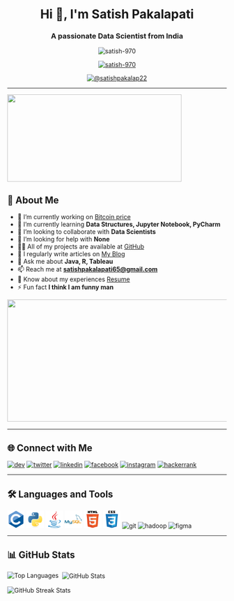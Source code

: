 <h1 align="center">Hi 👋, I'm Satish Pakalapati</h1>
<h3 align="center">A passionate Data Scientist from India</h3>

<p align="center">
  <img src="https://komarev.com/ghpvc/?username=satish-970&label=Profile%20views&color=0e75b6&style=flat" alt="satish-970" />
</p>

<p align="center">
  <a href="https://github.com/ryo-ma/github-profile-trophy">
    <img src="https://github-profile-trophy.vercel.app/?username=satish-970" alt="satish-970" />
  </a>
</p>

<p align="center">
  <a href="https://twitter.com/@satishpakalap22" target="blank">
    <img src="https://img.shields.io/twitter/follow/@satishpakalap22?logo=twitter&style=for-the-badge" alt="@satishpakalap22" />
  </a>
</p>

---
<div style="display: flex; justify-content: space-between; align-items: center;">
  <img src="https://user-images.githubusercontent.com/74038190/212748830-4c709398-a386-4761-84d7-9e10b98fbe6e.gif" width="400" height="200" align="right">
</div>

## 🚀 About Me
- 🔭 I’m currently working on [Bitcoin price](https://github.com/Satish-970/Bitcoin-price)
- 🌱 I’m currently learning **Data Structures, Jupyter Notebook, PyCharm**
- 👯 I’m looking to collaborate with **Data Scientists**
- 🤝 I’m looking for help with **None**
- 👨‍💻 All of my projects are available at [GitHub](https://github.com/Satish-970)
- 📝 I regularly write articles on [My Blog](https://satishportfolio.blogspot.com/)
- 💬 Ask me about **Java, R, Tableau**
- 📫 Reach me at **satishpakalapati65@gmail.com**
- 📄 Know about my experiences [Resume](https://drive.google.com/file/d/1dVbiKa7WquNfans2KFCnxY_aVdaz81Pw/view?usp=sharing)
- ⚡ Fun fact **I think I am funny man**


<p align="left">
 <img src="https://cdn.hashnode.com/res/hashnode/image/upload/v1651780155240/7SZuYu_oq.gif?auto=format,compress&gif-q=60&format=webm" width="700" height="280"/>


</p>

---

## 🌐 Connect with Me
<p align="left">
  <a href="https://dev.to/@satish970" target="blank"><img src="https://raw.githubusercontent.com/rahuldkjain/github-profile-readme-generator/master/src/images/icons/Social/devto.svg" alt="dev" height="30" width="40" /></a>
  <a href="https://twitter.com/@satishpakalap22" target="blank"><img src="https://raw.githubusercontent.com/rahuldkjain/github-profile-readme-generator/master/src/images/icons/Social/twitter.svg" alt="twitter" height="30" width="40" /></a>
  <a href="https://linkedin.com/in/satishpakalapati" target="blank"><img src="https://raw.githubusercontent.com/rahuldkjain/github-profile-readme-generator/master/src/images/icons/Social/linked-in-alt.svg" alt="linkedin" height="30" width="40" /></a>
  <a href="https://fb.com/satishpakalapati" target="blank"><img src="https://raw.githubusercontent.com/rahuldkjain/github-profile-readme-generator/master/src/images/icons/Social/facebook.svg" alt="facebook" height="30" width="40" /></a>
  <a href="https://instagram.com/satishchoudary993" target="blank"><img src="https://raw.githubusercontent.com/rahuldkjain/github-profile-readme-generator/master/src/images/icons/Social/instagram.svg" alt="instagram" height="30" width="40" /></a>
  <a href="https://www.hackerrank.com/@satishpakalapat1" target="blank"><img src="https://raw.githubusercontent.com/rahuldkjain/github-profile-readme-generator/master/src/images/icons/Social/hackerrank.svg" alt="hackerrank" height="30" width="40" /></a>
</p>

---

## 🛠️ Languages and Tools
<p align="left">
  <img src="https://raw.githubusercontent.com/devicons/devicon/master/icons/c/c-original.svg" alt="c" width="40" height="40"/>
  <img src="https://raw.githubusercontent.com/devicons/devicon/master/icons/python/python-original.svg" alt="python" width="40" height="40"/>
  <img src="https://raw.githubusercontent.com/devicons/devicon/master/icons/java/java-original.svg" alt="java" width="40" height="40"/>
  <img src="https://raw.githubusercontent.com/devicons/devicon/master/icons/mysql/mysql-original-wordmark.svg" alt="mysql" width="40" height="40"/>
  <img src="https://raw.githubusercontent.com/devicons/devicon/master/icons/html5/html5-original-wordmark.svg" alt="html5" width="40" height="40"/>
  <img src="https://raw.githubusercontent.com/devicons/devicon/master/icons/css3/css3-original-wordmark.svg" alt="css3" width="40" height="40"/>
  <img src="https://www.vectorlogo.zone/logos/git-scm/git-scm-icon.svg" alt="git" width="40" height="40"/>
  <img src="https://www.vectorlogo.zone/logos/apache_hadoop/apache_hadoop-icon.svg" alt="hadoop" width="40" height="40"/>
  <img src="https://www.vectorlogo.zone/logos/figma/figma-icon.svg" alt="figma" width="40" height="40"/>
</p>

---

## 📊 GitHub Stats
<p>
  <img align="left" src="https://github-readme-stats.vercel.app/api/top-langs?username=satish-970&show_icons=true&locale=en&layout=compact" alt="Top Languages" />
</p>

<p>&nbsp;
  <img align="center" src="https://github-readme-stats.vercel.app/api?username=satish-970&show_icons=true&locale=en" alt="GitHub Stats" />
</p>

<p>
  <img align="center" src="https://github-readme-streak-stats.herokuapp.com/?user=satish-970&" alt="GitHub Streak Stats" />
</p>
